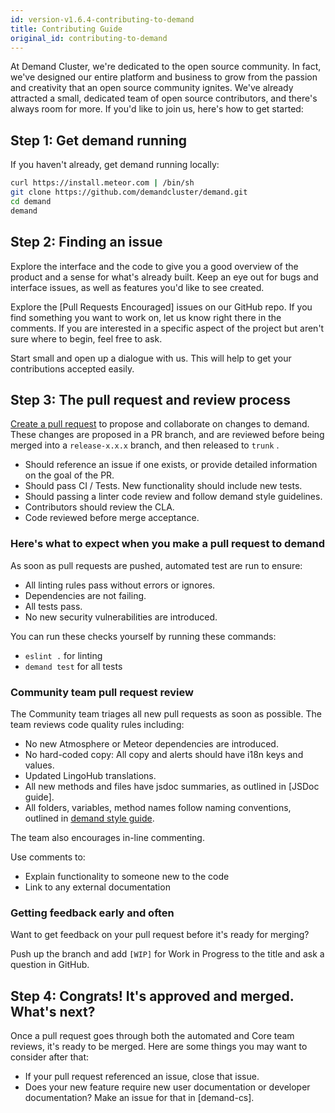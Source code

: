 ```yaml
---
id: version-v1.6.4-contributing-to-demand
title: Contributing Guide
original_id: contributing-to-demand
---
```


At Demand Cluster, we're dedicated to the open source community. In fact, we've designed our entire platform and business to grow from the passion and creativity that an open source community ignites. We've already attracted a small, dedicated team of open source contributors, and there's always room for more. If you'd like to join us, here's how to get started:

## Step 1: Get demand running

If you haven't already, get demand running locally:

```sh
curl https://install.meteor.com | /bin/sh
git clone https://github.com/demandcluster/demand.git
cd demand
demand
```

## Step 2: Finding an issue

Explore the interface and the code to give you a good overview of the product and a sense for what's already built. Keep an eye out for bugs and interface issues, as well as features you'd like to see created.

Explore the [Pull Requests Encouraged] issues on our GitHub repo. If you find something you want to work on, let us know right there in the comments. If you are interested in a specific aspect of the project but aren't sure where to begin, feel free to ask.

Start small and open up a dialogue with us. This will help to get your contributions accepted easily.

## Step 3: The pull request and review process

[Create a pull request](https://help.github.com/articles/creating-a-pull-request/) to propose and collaborate on changes to demand. These changes are proposed in a PR branch, and are reviewed before being merged into a `release-x.x.x` branch, and then released to `trunk` .

-   Should reference an issue if one exists, or provide detailed information on the goal of the PR.
-   Should pass CI / Tests. New functionality should include new tests.
-   Should passing a linter code review and follow demand style guidelines.
-   Contributors should review the CLA.
-   Code reviewed before merge acceptance.

### Here's what to expect when you make a pull request to demand

As soon as pull requests are pushed, automated test are run to ensure:

-   All linting rules pass without errors or ignores.
-   Dependencies are not failing.
-   All tests pass.
-   No new security vulnerabilities are introduced.

You can run these checks yourself by running these commands:

-   `eslint .` for linting
-   `demand test` for all tests

### Community team pull request review

The Community team triages all new pull requests as soon as possible. The team reviews code quality rules including:

-   No new Atmosphere or Meteor dependencies are introduced.
-   No hard-coded copy: All copy and alerts should have i18n keys and values.
-   Updated LingoHub translations.
-   All new methods and files have jsdoc summaries, as outlined in [JSDoc guide].
-   All folders, variables, method names follow naming conventions, outlined in [demand style guide](styleguide.md).

The team also encourages in-line commenting.

Use comments to:

-   Explain functionality to someone new to the code
-   Link to any external documentation

### Getting feedback early and often

Want to get feedback on your pull request before it's ready for merging?

Push up the branch and add `[WIP]` for Work in Progress to the title and ask a question in GitHub.

## Step 4: Congrats! It's approved and merged. What's next?

Once a pull request goes through both the automated and Core team reviews, it's ready to be merged. Here are some things you may want to consider after that:

-   If your pull request referenced an issue, close that issue.
-   Does your new feature require new user documentation or developer documentation? Make an issue for that in [demand-cs].
